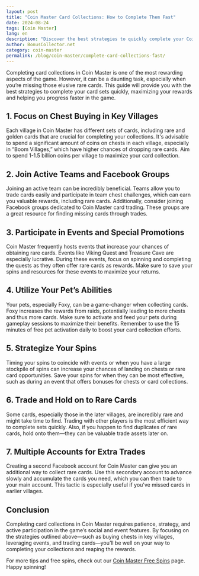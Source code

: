 ```yaml
---
layout: post
title: "Coin Master Card Collections: How to Complete Them Fast"
date: 2024-08-24
tags: [Coin Master]
lang: en
description: "Discover the best strategies to quickly complete your Coin Master card collections and unlock fantastic rewards."
author: BonusCollector.net
category: coin-master
permalink: /blog/coin-master/complete-card-collections-fast/
---
```


Completing card collections in Coin Master is one of the most rewarding aspects of the game. However, it can be a daunting task, especially when you’re missing those elusive rare cards. This guide will provide you with the best strategies to complete your card sets quickly, maximizing your rewards and helping you progress faster in the game.

## 1. **Focus on Chest Buying in Key Villages**

Each village in Coin Master has different sets of cards, including rare and golden cards that are crucial for completing your collections. It's advisable to spend a significant amount of coins on chests in each village, especially in “Boom Villages,” which have higher chances of dropping rare cards. Aim to spend 1-1.5 billion coins per village to maximize your card collection.

## 2. **Join Active Teams and Facebook Groups**

Joining an active team can be incredibly beneficial. Teams allow you to trade cards easily and participate in team chest challenges, which can earn you valuable rewards, including rare cards. Additionally, consider joining Facebook groups dedicated to Coin Master card trading. These groups are a great resource for finding missing cards through trades.

## 3. **Participate in Events and Special Promotions**

Coin Master frequently hosts events that increase your chances of obtaining rare cards. Events like Viking Quest and Treasure Cave are especially lucrative. During these events, focus on spinning and completing the quests as they often offer rare cards as rewards. Make sure to save your spins and resources for these events to maximize your returns.

## 4. **Utilize Your Pet’s Abilities**

Your pets, especially Foxy, can be a game-changer when collecting cards. Foxy increases the rewards from raids, potentially leading to more chests and thus more cards. Make sure to activate and feed your pets during gameplay sessions to maximize their benefits. Remember to use the 15 minutes of free pet activation daily to boost your card collection efforts.

## 5. **Strategize Your Spins**

Timing your spins to coincide with events or when you have a large stockpile of spins can increase your chances of landing on chests or rare card opportunities. Save your spins for when they can be most effective, such as during an event that offers bonuses for chests or card collections.

## 6. **Trade and Hold on to Rare Cards**

Some cards, especially those in the later villages, are incredibly rare and might take time to find. Trading with other players is the most efficient way to complete sets quickly. Also, if you happen to find duplicates of rare cards, hold onto them—they can be valuable trade assets later on.

## 7. **Multiple Accounts for Extra Trades**

Creating a second Facebook account for Coin Master can give you an additional way to collect rare cards. Use this secondary account to advance slowly and accumulate the cards you need, which you can then trade to your main account. This tactic is especially useful if you've missed cards in earlier villages.

## Conclusion

Completing card collections in Coin Master requires patience, strategy, and active participation in the game’s social and event features. By focusing on the strategies outlined above—such as buying chests in key villages, leveraging events, and trading cards—you’ll be well on your way to completing your collections and reaping the rewards.

For more tips and free spins, check out our [Coin Master Free Spins](https://bonuscollector.net/coin-master-free-spins/) page. Happy spinning!
